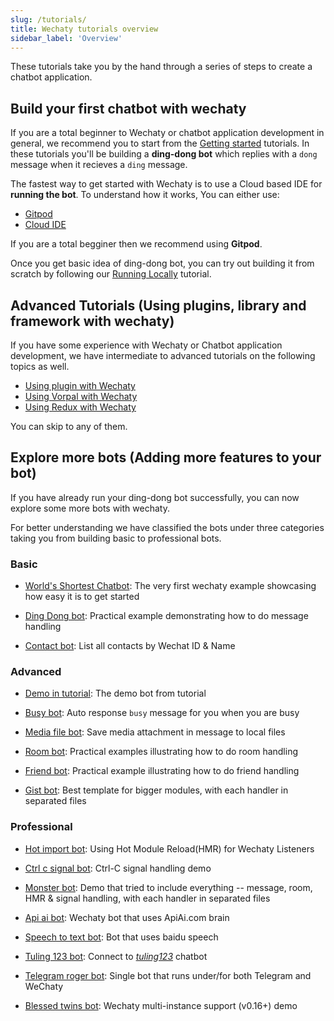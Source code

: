 ```yaml
---
slug: /tutorials/
title: Wechaty tutorials overview
sidebar_label: 'Overview'
---
```


<!-- tutorial/Codelab - Converts a reader from curious investigator to active user. -->

These tutorials take you by the hand through a series of steps to create a chatbot application.

## Build your first chatbot with wechaty

If you are a total beginner to Wechaty or chatbot application development in general, we recommend you to start from the [Getting started](getting-started/overview.mdx) tutorials. In these tutorials you'll be building a **ding-dong bot** which replies with a `dong` message when it recieves a `ding` message.

The fastest way to get started with Wechaty is to use a Cloud based IDE for **running the bot**. To understand how it works, You can either use:

- [Gitpod](getting-started/quick-start.mdx)
- [Cloud IDE](getting-started/quick-start.mdx)

If you are a total begginer then we recommend using **Gitpod**.

Once you get basic idea of ding-dong bot, you can try out building it from scratch by following our [Running Locally](getting-started/hard-way.mdx) tutorial.

## Advanced Tutorials (Using plugins, library and framework with wechaty)

If you have some experience with Wechaty or Chatbot application development, we have intermediate to advanced tutorials on the following topics as well.

- [Using plugin with Wechaty](tutorials/using-plugin-with-wechaty.md)
- [Using Vorpal with Wechaty](tutorials/using-vorpal-with-wechaty.md)
- [Using Redux with Wechaty](tutorials/using-redux-with-wechaty.md)

You can skip to any of them.

## Explore more bots (Adding more features to your bot)

If you have already run your ding-dong bot successfully, you can now explore some more bots with wechaty.

For better understanding we have classified the bots under three categories taking you from building basic to professional bots.

### Basic

- [World's Shortest Chatbot](examples/basic/the-worlds-shortest-chatbot-code-in-6-lines.md): The very first wechaty example showcasing how easy it is to get started

- [Ding Dong bot](examples/basic/ding-dong-bot.md): Practical example demonstrating how to do message handling

- [Contact bot](examples/basic/contact-bot.md): List all contacts by Wechat ID & Name

### Advanced

- [Demo in tutorial](examples/advanced/demo-in-tutorial.md): The demo bot from tutorial

- [Busy bot](examples/advanced/busy-bot.md): Auto response `busy` message for you when you are busy

- [Media file bot](examples/advanced/media-file-bot.md): Save media attachment in message to local files

- [Room bot](examples/advanced/room-bot.md): Practical examples illustrating how to do room handling

- [Friend bot](examples/advanced/friend-bot.md): Practical example illustrating how to do friend handling

- [Gist bot](examples/advanced/gist-bot.md): Best template for bigger modules, with each handler in separated files

### Professional

- [Hot import bot](examples/professional/hot-import-bot.md): Using Hot Module Reload(HMR) for Wechaty Listeners

- [Ctrl c signal bot](examples/professional/ctrl-c-signal-bot.md): Ctrl-C signal handling demo

- [Monster bot](examples/professional/monster-bot.md): Demo that tried to include everything -- message, room, HMR & signal handling, with each handler in separated files

- [Api ai bot](examples/professional/api-ai-bot.md): Wechaty bot that uses ApiAi.com brain

- [Speech to text bot](examples/professional/speech-to-text-bot.md): Bot that uses baidu speech

- [Tuling 123 bot](examples/professional/tuling123-bot.md): Connect to *[tuling123](http://www.turingapi.com/)* chatbot

- [Telegram roger bot](examples/professional/telegram-roger-bot.md): Single bot that runs under/for both Telegram and WeChaty

- [Blessed twins bot](examples/professional/blessed-twins-bot.md): Wechaty multi-instance support (v0.16+) demo

